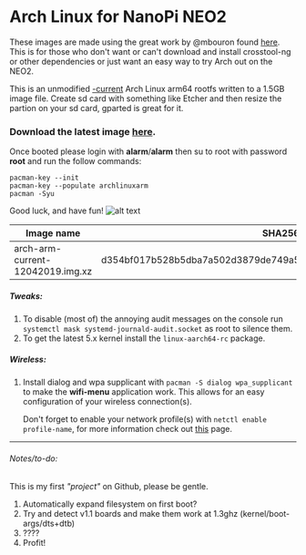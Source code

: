 # Arch Linux for NanoPi NEO2
These images are made using the great work by @mbouron found [here](https://github.com/mbouron/archlinuxarm-nanopi-neo2).
This is for those who don't want or can't download and install crosstool-ng or other dependencies or just want an easy way to try Arch out on the NEO2.

This is an unmodified [-current](http://archlinuxarm.org/os/) Arch Linux arm64 rootfs written to a 1.5GB image file.
Create sd card with something like Etcher and then resize the partion on your sd card, gparted is great for it.

### Download the latest image [here](https://github.com/RonnyReporter/nanopi-neo2-arch/releases).

Once booted please login with **alarm**/**alarm** then su to root with password **root** and run the follow commands:
```
pacman-key --init
pacman-key --populate archlinuxarm
pacman -Syu
```
Good luck, and have fun!
![alt text](https://github.com/RonnyReporter/nanopi-neo2-arch/blob/master/screenie.png?raw=true)

| Image name | SHA256 | Size |
| ---------- |--------|------|
| arch-arm-current-12042019.img.xz | d354bf017b528b5dba7a502d3879de749a54ea7b94be94e6af4251232a2126fd | 305MB |

##### Tweaks:
1. To disable (most of) the annoying audit messages on the console run `systemctl mask systemd-journald-audit.socket` as root to silence them.
2. To get the latest 5.x kernel install the `linux-aarch64-rc` package.

##### Wireless:
1. Install dialog and wpa supplicant with `pacman -S dialog wpa_supplicant` to make the **wifi-menu** application work. This allows for an easy configuration of your wireless connection(s).

   Don't forget to enable your network profile(s) with `netctl enable profile-name`, for more information check out [this](https://wiki.archlinux.org/index.php/Netctl#Configuration) page.

___
###### Notes/to-do:

This is my first *"project"* on Github, please be gentle.

1. Automatically expand filesystem on first boot?
2. Try and detect v1.1 boards and make them work at 1.3ghz (kernel/boot-args/dts+dtb)
3. ????
4. Profit!
